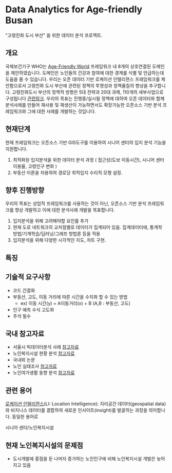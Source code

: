 # Data Analytics for Age-friendly Busan
"고령친화 도시 부산" 을 위한 데이터 분석 프로젝트.

## 개요
국제보건기구 WHO는 [Age-Friendly World](https://extranet.who.int/agefriendlyworld/age-friendly-cities-framework/) 프레임워크 내 8개의 상호연결된 도메인을 제안하였습니다. 도메인은 노인들의 건강과 참여에 대한 경계를 식별 및 언급하는데 도움을 줄 수 있습니다. 우리는 오픈 데이터 기반 로케이션 인텔리젼스 프레임워크를 제안함으로서 고령친화 도시 부산에 관련된 정책의 투명성과 정책품질의 향상을 추구합니다. 고령친화도시 부산의 정책적 방향은 5대 전략과 20대 과제, 110개의 세부사업으로 구성됩니다 [관련링크](http://afc.bswdi.re.kr/Main.do). 우리의 목표는 진행중/실시될 정책에 대하여 오픈 데이터와 함께 분석사례를 만들어 재사용 및 재생산이 가능하면서도 확장가능한 오픈소스 기반 분석 프레임워크와 그에 대한 사례를 개발하는 것입니다.

## 현재단계
현재 프레임워크는 오픈소스 기반 GIS도구를 이용하여 시니어 센터의 입지 분석 기능을 지원합니다. 
1. 최적화된 입지분석을 위한 데이터 분석 과정 ( 접근성(도보 이동시간), 시니어 센터 이용율, 고령인구 변화 )
2. 부동산 이론을 차용하여 경로당 최적입지 수리적 모형 설정.

## 향후 진행방향
우리의 목표는 상업적 프레임워크를 사용하는 것이 아닌, 오픈소스 기반 분석 프레임워크를 향상 개발하고 이에 대한 분석사례 개발을 목표합니다.
1. 입지분석을 위해 고려해야할 요인를 추가
2. 현재 도로 네트워크의 교차점별로 데이터가 집계되어 있음. 집계데이터에, 통계학 방법/기계학습/딥러닝/그래프 방법론 등을 적용
3. 입지분석을 위해 다양한 시각적인 지도, 차트 구현.

## 특징


## 기술적 요구사항
- 코드 간결화
- 부동산, 고도, 이동 거리에 따른 시간을 수치화 할 수 있는 방법 
  - ex) 이동 시간(y) = A이동거리(x) + B (A,B : 부동산, 고도)
- 인구 예측 수식 고도화
- 주석 필수

## 국내 참고자료
- 서울시 빅데이터분석 사례 [참고자료](https://github.com/pwjdgus/Data_Analytics_for_Age_friendly_busan/blob/main/%EC%B0%B8%EA%B3%A0%EC%9E%90%EB%A3%8C/%EC%84%9C%EC%9A%B8%EC%8B%9C%20%EB%85%B8%EC%9D%B8%EC%97%AC%EA%B0%80%EB%B3%B5%EC%A7%80%EC%8B%9C%EC%84%A4%20%EC%9E%85%EC%A7%80%20%EB%B6%84%EC%84%9D.pdf)
- 노인복지시설 현황 분석 [참고자료]()
- 국내외 논문
- 노인 실태조사 [참고자료](https://github.com/pwjdgus/Data_Analytics_for_Age_friendly_busan/blob/main/%EC%B0%B8%EA%B3%A0%EC%9E%90%EB%A3%8C/2020%EB%85%84%EB%8F%84_%EB%85%B8%EC%9D%B8%EC%8B%A4%ED%83%9C%EC%A1%B0%EC%82%AC_%EB%B3%B4%EA%B3%A0%EC%84%9C.pdf)
- 노인여가생활 동향 분석 [참고자료](https://github.com/pwjdgus/Data_Analytics_for_Age_friendly_busan/blob/main/%EC%B0%B8%EA%B3%A0%EC%9E%90%EB%A3%8C/%EC%A0%95%EB%B3%B4%ED%99%94%EC%97%90%20%EB%94%B0%EB%A5%B8%20%EB%85%B8%EC%9D%B8%EC%9D%B8%EA%B5%AC%20%EC%97%AC%EA%B0%80%EC%83%9D%ED%99%9C%20%EB%8F%99%ED%96%A5.pdf)

## 관련 용어
[로케이션 인텔리젼스](https://www.esri.com/en-us/location-intelligence)(LI: Location Intelligence): 지리공간 데이터(geospatial data)와 비지니스 데이터를 결합하여 새로운 인사이트(insight)를 발굴하는 과정을 의미합니다. 동일한 용어로 

시니어 센터/노인복지시설

## 현재 노인복지시설의 문제점
- 도시개발에 중점을 둔 나머지 증가하는 노인인구에 비해 노인복지시설 개발은 늦어지고 있음
